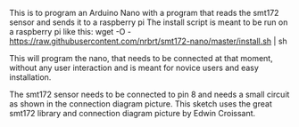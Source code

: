 This is to program an Arduino Nano with a program that reads the smt172 sensor and sends it to a raspberry pi
The install script is meant to be run on a raspberry pi like this:
wget -O - https://raw.githubusercontent.com/nrbrt/smt172-nano/master/install.sh | sh

This will program the nano, that needs to be connected at that moment, without any user interaction and is meant for novice users
and easy installation.

The smt172 sensor needs to be connected to pin 8 and needs a small circuit as shown in the connection diagram picture.
This sketch uses the great smt172 library and connection diagram picture by Edwin Croissant.